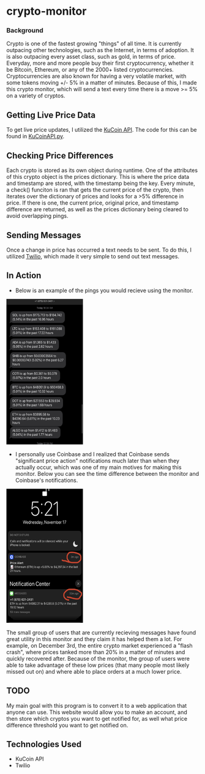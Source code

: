 # crypto-monitor

### Background
Crypto is one of the fastest growing "things" of all time. It is currently outpacing other technologies, such as the Internet, in terms of adoption. It is also outpacing every asset class, such as gold, in terms of price. Everyday, more and more people buy their first cryptocurrency, whether it be Bitcoin, Ethereum, or any of the 2000+ listed cryptocurrencies. Cryptocurrencies are also known for having a very volatile market, with some tokens moving +/- 5% in a matter of minutes. Because of this, I made this crypto monitor, which will send a text every time there is a move >= 5% on a variety of cryptos.

## Getting Live Price Data
To get live price updates, I utilized the [KuCoin API](https://docs.kucoin.com/). The code for this can be found in [KuCoinAPI.py](https://github.com/cezar-r/crypto-monitor/blob/main/src/KuCoinAPI.py).

## Checking Price Differences
Each crypto is stored as its own object during runtime. One of the attributes of this crypto object is the prices dictionary. This is where the price data and timestamp are stored, with the timestamp being the key. Every minute, a check() funciton is ran that gets the current price of the crypto, then iterates over the dictionary of prices and looks for a >5% difference in price. If there is one, the current price, original price, and timestamp difference are returned, as well as the prices dictionary being cleared to avoid overlapping pings.

## Sending Messages
Once a change in price has occurred a text needs to be sent. To do this, I utilized [Twilio](https://www.twilio.com/docs/usage/api), which made it very simple to send out text messages.

## In Action
 - Below is an example of the pings you would recieve using the monitor. 
<img src = "https://github.com/cezar-r/crypto-monitor/blob/main/monitor_ss.jpeg" width = 200 height = 380> 

 - I personally use Coinbase and I realized that Coinbase sends "significant price action" notifications much later than when they actually occur, which was one of my main motives for making this monitor. Below you can see the time difference between the monitor and Coinbase's notifications.
<img src = "https://github.com/cezar-r/crypto-monitor/blob/main/monitor_vs_coinbase.jpg" width = 200 height = 350> 

The small group of users that are currently recieving messages have found great utility in this monitor and they claim it has helped them a lot. For example, on December 3rd, the entire crypto market experienced a "flash crash", where prices tanked more than 20% in a matter of minutes and quickly recovered after. Because of the monitor, the group of users were able to take advantage of these low prices (that many people most likely missed out on) and where able to place orders at a much lower price.

## TODO
My main goal with this program is to convert it to a web application that anyone can use. This website would allow you to make an account, and then store which cryptos you want to get notified for, as well what price difference threshold you want to get notified on. 

## Technologies Used
 - KuCoin API
 - Twilio
